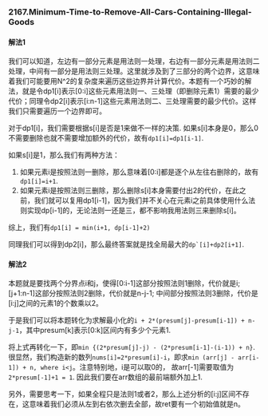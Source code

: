 ### 2167.Minimum-Time-to-Remove-All-Cars-Containing-Illegal-Goods

#### 解法1
我们可以知道，左边有一部分元素是用法则一处理，右边有一部分元素是用法则二处理，中间有一部分是用法则三处理。这里就涉及到了三部分的两个边界，这意味着我们可能要用N^2的复杂度来遍历这些边界并计算代价。本题有一个巧妙的解法，就是令dp1[i]表示[0:i]这些元素用法则一、三处理（即删除元素1）需要的最少代价；同理令dp2[i]表示[i:n-1]这些元素用法则二、三处理需要的最少代价。这样我们只需要遍历一个边界即可。

对于dp1[i]，我们需要根据s[i]是否是1来做不一样的决策. 如果s[i]本身是0，那么0不需要删除也就不需要增加额外的代价，故有```dp1[i]=dp1[i-1]```. 

如果s[i]是1，那么我们有两种方法：
  1. 如果元素i是按照法则一删除，那么意味着[0:i]都是逐个从左往右删除的，故有```dp1[i]=i+1```. 
  2. 如果元素i是按照法则三删除，那么删除s[i]本身需要付出2的代价，在此之前，我们就可以复用dp1[i-1]，因为我们并不关心在元素i之前具体使用什么法则实现dp[i-1]的，无论法则一还是三，都不影响我用法则三来删除s[i]。    

综上，我们有```dp1[i] = min(i+1, dp[i-1]+2)```

同理我们可以得到dp2[i]，那么最终答案就是找全局最大的```dp`[i]+dp2[i+1]```.

#### 解法2
本题就是要找两个分界点i和j，使得[0:i-1]这部分按照法则1删除，代价就是i; [j+1:n-1]这部分按照法则2删除，代价就是n-j-1; 中间部分按照法则3删除，代价是[i:j]之间的元素1的个数乘以2。

于是我们可以将本题转化为求解最小化的```i + 2*(presum[j]-presum[i-1]) + n-j-1```，其中presum[k]表示[0:k]区间内有多少个元素1. 

将上式再转化一下，即```min {(2*presum[j]-j) - (2*presum[i-1]-(i-1)) + n}```. 很显然，我们构造新的数列```nums[i]=2*presum[i]-i```，即求```min (arr[j] - arr[i-1]) + n, where i<j```。注意特别地，i是可以取0的， 故arr[-1]需要取值为```2*presum[-1]+1 = 1```. 因此我们要在arr数组的最前端额外加上1. 

另外，需要思考一下，如果全程只是法则1或者2，那么上述分析的[i:j]区间不存在，这意味着我们必须从左到右依次删去全部，故ret要有一个初始值就是n。
